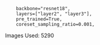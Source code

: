         backbone="resnet18",
        layers=["layer2", "layer3"],
        pre_trained=True,
        coreset_sampling_ratio=0.001,

Images Used: 5290
